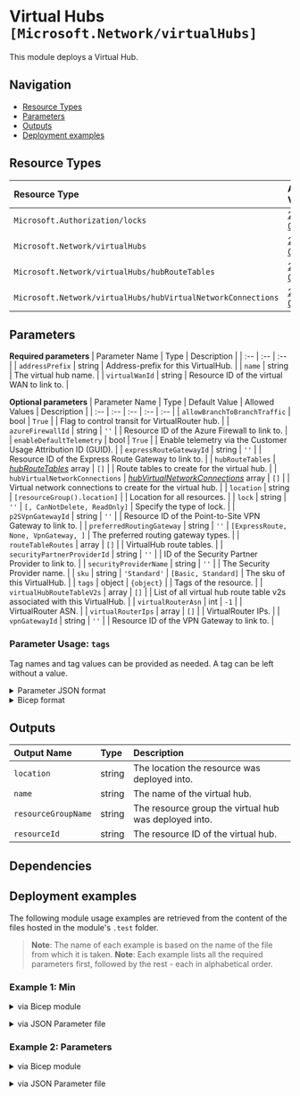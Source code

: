 # Virtual Hubs `[Microsoft.Network/virtualHubs]`

This module deploys a Virtual Hub.

## Navigation

- [Resource Types](#Resource-Types)
- [Parameters](#Parameters)
- [Outputs](#Outputs)
- [Deployment examples](#Deployment-examples)

## Resource Types

| Resource Type | API Version |
| :-- | :-- |
| `Microsoft.Authorization/locks` | [2017-04-01](https://docs.microsoft.com/en-us/azure/templates/Microsoft.Authorization/2017-04-01/locks) |
| `Microsoft.Network/virtualHubs` | [2021-05-01](https://docs.microsoft.com/en-us/azure/templates/Microsoft.Network/2021-05-01/virtualHubs) |
| `Microsoft.Network/virtualHubs/hubRouteTables` | [2021-05-01](https://docs.microsoft.com/en-us/azure/templates/Microsoft.Network/2021-05-01/virtualHubs/hubRouteTables) |
| `Microsoft.Network/virtualHubs/hubVirtualNetworkConnections` | [2021-05-01](https://docs.microsoft.com/en-us/azure/templates/Microsoft.Network/2021-05-01/virtualHubs/hubVirtualNetworkConnections) |

## Parameters

**Required parameters**
| Parameter Name | Type | Description |
| :-- | :-- | :-- |
| `addressPrefix` | string | Address-prefix for this VirtualHub. |
| `name` | string | The virtual hub name. |
| `virtualWanId` | string | Resource ID of the virtual WAN to link to. |

**Optional parameters**
| Parameter Name | Type | Default Value | Allowed Values | Description |
| :-- | :-- | :-- | :-- | :-- |
| `allowBranchToBranchTraffic` | bool | `True` |  | Flag to control transit for VirtualRouter hub. |
| `azureFirewallId` | string | `''` |  | Resource ID of the Azure Firewall to link to. |
| `enableDefaultTelemetry` | bool | `True` |  | Enable telemetry via the Customer Usage Attribution ID (GUID). |
| `expressRouteGatewayId` | string | `''` |  | Resource ID of the Express Route Gateway to link to. |
| `hubRouteTables` | _[hubRouteTables](hubRouteTables/readme.md)_ array | `[]` |  | Route tables to create for the virtual hub. |
| `hubVirtualNetworkConnections` | _[hubVirtualNetworkConnections](hubVirtualNetworkConnections/readme.md)_ array | `[]` |  | Virtual network connections to create for the virtual hub. |
| `location` | string | `[resourceGroup().location]` |  | Location for all resources. |
| `lock` | string | `''` | `[, CanNotDelete, ReadOnly]` | Specify the type of lock. |
| `p2SVpnGatewayId` | string | `''` |  | Resource ID of the Point-to-Site VPN Gateway to link to. |
| `preferredRoutingGateway` | string | `''` | `[ExpressRoute, None, VpnGateway, ]` | The preferred routing gateway types. |
| `routeTableRoutes` | array | `[]` |  | VirtualHub route tables. |
| `securityPartnerProviderId` | string | `''` |  | ID of the Security Partner Provider to link to. |
| `securityProviderName` | string | `''` |  | The Security Provider name. |
| `sku` | string | `'Standard'` | `[Basic, Standard]` | The sku of this VirtualHub. |
| `tags` | object | `{object}` |  | Tags of the resource. |
| `virtualHubRouteTableV2s` | array | `[]` |  | List of all virtual hub route table v2s associated with this VirtualHub. |
| `virtualRouterAsn` | int | `-1` |  | VirtualRouter ASN. |
| `virtualRouterIps` | array | `[]` |  | VirtualRouter IPs. |
| `vpnGatewayId` | string | `''` |  | Resource ID of the VPN Gateway to link to. |


### Parameter Usage: `tags`

Tag names and tag values can be provided as needed. A tag can be left without a value.

<details>

<summary>Parameter JSON format</summary>

```json
"tags": {
    "value": {
        "Environment": "Non-Prod",
        "Contact": "test.user@testcompany.com",
        "PurchaseOrder": "1234",
        "CostCenter": "7890",
        "ServiceName": "DeploymentValidation",
        "Role": "DeploymentValidation"
    }
}
```

</details>

<details>

<summary>Bicep format</summary>

```bicep
tags: {
    Environment: 'Non-Prod'
    Contact: 'test.user@testcompany.com'
    PurchaseOrder: '1234'
    CostCenter: '7890'
    ServiceName: 'DeploymentValidation'
    Role: 'DeploymentValidation'
}
```

</details>
<p>

## Outputs

| Output Name | Type | Description |
| :-- | :-- | :-- |
| `location` | string | The location the resource was deployed into. |
| `name` | string | The name of the virtual hub. |
| `resourceGroupName` | string | The resource group the virtual hub was deployed into. |
| `resourceId` | string | The resource ID of the virtual hub. |

## Dependencies

## Deployment examples

The following module usage examples are retrieved from the content of the files hosted in the module's `.test` folder.
   >**Note**: The name of each example is based on the name of the file from which it is taken.
   >**Note**: Each example lists all the required parameters first, followed by the rest - each in alphabetical order.

<h3>Example 1: Min</h3>

<details>

<summary>via Bicep module</summary>

```bicep
module virtualHubs './Microsoft.Network/virtualHubs/deploy.bicep' = {
  name: '${uniqueString(deployment().name)}-virtualHubs'
  params: {
    // Required parameters
    addressPrefix: '10.0.0.0/16'
    name: '<<namePrefix>>-az-vhub-min-001'
    virtualWanId: '/subscriptions/<<subscriptionId>>/resourceGroups/validation-rg/providers/Microsoft.Network/virtualWans/adp-<<namePrefix>>-az-vw-x-001'
  }
}
```

</details>
<p>

<details>

<summary>via JSON Parameter file</summary>

```json
{
  "$schema": "https://schema.management.azure.com/schemas/2019-04-01/deploymentParameters.json#",
  "contentVersion": "1.0.0.0",
  "parameters": {
    // Required parameters
    "addressPrefix": {
      "value": "10.0.0.0/16"
    },
    "name": {
      "value": "<<namePrefix>>-az-vhub-min-001"
    },
    "virtualWanId": {
      "value": "/subscriptions/<<subscriptionId>>/resourceGroups/validation-rg/providers/Microsoft.Network/virtualWans/adp-<<namePrefix>>-az-vw-x-001"
    }
  }
}
```

</details>
<p>

<h3>Example 2: Parameters</h3>

<details>

<summary>via Bicep module</summary>

```bicep
module virtualHubs './Microsoft.Network/virtualHubs/deploy.bicep' = {
  name: '${uniqueString(deployment().name)}-virtualHubs'
  params: {
    // Required parameters
    addressPrefix: '10.1.0.0/16'
    name: '<<namePrefix>>-az-vhub-x-001'
    virtualWanId: '/subscriptions/<<subscriptionId>>/resourceGroups/validation-rg/providers/Microsoft.Network/virtualWans/adp-<<namePrefix>>-az-vw-x-001'
    // Non-required parameters
    hubRouteTables: [
      {
        name: 'routeTable1'
      }
    ]
    hubVirtualNetworkConnections: [
      {
        name: 'connection1'
        remoteVirtualNetworkId: '/subscriptions/<<subscriptionId>>/resourceGroups/validation-rg/providers/Microsoft.Network/virtualNetworks/adp-<<namePrefix>>-az-vnet-x-vhub'
        routingConfiguration: {
          associatedRouteTable: {
            id: '/subscriptions/<<subscriptionId>>/resourceGroups/validation-rg/providers/Microsoft.Network/virtualHubs/<<namePrefix>>-az-vHub-x-001/hubRouteTables/routeTable1'
          }
          propagatedRouteTables: {
            ids: [
              {
                id: '/subscriptions/<<subscriptionId>>/resourceGroups/validation-rg/providers/Microsoft.Network/virtualHubs/<<namePrefix>>-az-vHub-x-001/hubRouteTables/routeTable1'
              }
            ]
            labels: [
              'none'
            ]
          }
        }
      }
    ]
    lock: 'CanNotDelete'
  }
}
```

</details>
<p>

<details>

<summary>via JSON Parameter file</summary>

```json
{
  "$schema": "https://schema.management.azure.com/schemas/2019-04-01/deploymentParameters.json#",
  "contentVersion": "1.0.0.0",
  "parameters": {
    // Required parameters
    "addressPrefix": {
      "value": "10.1.0.0/16"
    },
    "name": {
      "value": "<<namePrefix>>-az-vhub-x-001"
    },
    "virtualWanId": {
      "value": "/subscriptions/<<subscriptionId>>/resourceGroups/validation-rg/providers/Microsoft.Network/virtualWans/adp-<<namePrefix>>-az-vw-x-001"
    },
    // Non-required parameters
    "hubRouteTables": {
      "value": [
        {
          "name": "routeTable1"
        }
      ]
    },
    "hubVirtualNetworkConnections": {
      "value": [
        {
          "name": "connection1",
          "remoteVirtualNetworkId": "/subscriptions/<<subscriptionId>>/resourceGroups/validation-rg/providers/Microsoft.Network/virtualNetworks/adp-<<namePrefix>>-az-vnet-x-vhub",
          "routingConfiguration": {
            "associatedRouteTable": {
              "id": "/subscriptions/<<subscriptionId>>/resourceGroups/validation-rg/providers/Microsoft.Network/virtualHubs/<<namePrefix>>-az-vHub-x-001/hubRouteTables/routeTable1"
            },
            "propagatedRouteTables": {
              "ids": [
                {
                  "id": "/subscriptions/<<subscriptionId>>/resourceGroups/validation-rg/providers/Microsoft.Network/virtualHubs/<<namePrefix>>-az-vHub-x-001/hubRouteTables/routeTable1"
                }
              ],
              "labels": [
                "none"
              ]
            }
          }
        }
      ]
    },
    "lock": {
      "value": "CanNotDelete"
    }
  }
}
```

</details>
<p>
